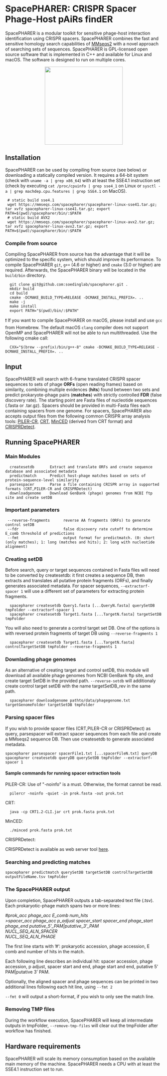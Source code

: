# SpacePHARER: CRISPR Spacer Phage-Host pAiRs findER

SpacePHARER is a modular toolkit for sensitive phage-host interaction identification using CRISPR spacers. SpacePHARER combines the fast and sensitive homology search capabilities of [MMseqs2](https://github.com/soedinglab/MMseqs2) with a novel approach of searching sets of sequences. SpacePHARER is GPL-licensed open source software that is implemented in C++ and available for Linux and macOS. The software is designed to run on multiple cores.

<p align="center"><img src="https://github.com/soedinglab/spacepharer/blob/master/SpacePHARER.png" height="250"/></p>

## Installation

SpacePHARER can be used by compiling from source (see below) or downloading a statically compiled version. It requires a 64-bit system (check with `uname -a | grep x86_64`) with at least the SSE4.1 instruction set (check by executing `cat /proc/cpuinfo | grep sse4_1` on Linux or `sysctl -a | grep machdep.cpu.features | grep SSE4.1` on MacOS).

     # static build sse4.1
     wget https://mmseqs.com/spacepharer/spacepharer-linux-sse41.tar.gz; tar xvfz spacepharer-linux-sse41.tar.gz; export PATH=$(pwd)/spacepharer/bin/:$PATH
     # static build AVX2
     wget https://mmseqs.com/spacepharer/spacepharer-linux-avx2.tar.gz; tar xvfz spacepharer-linux-avx2.tar.gz; export PATH=$(pwd)/spacepharer/bin/:$PATH

### Compile from source

Compiling SpacePHARER from source has the advantage that it will be optimized to the specific system, which should improve its performance. To compile SpacePHARER `git`, `g++` (4.6 or higher) and `cmake` (3.0 or higher) are required. Afterwards, the SpacePHARER binary will be located in the `build/bin` directory.

      git clone git@github.com:soedinglab/spacepharer.git .
      mkdir build
      cd build
      cmake -DCMAKE_BUILD_TYPE=RELEASE -DCMAKE_INSTALL_PREFIX=. ..
      make -j
      make install
      export PATH="$(pwd)/bin/:$PATH"

:exclamation: If you want to compile SpacePHARER on macOS, please install and use `gcc` from Homebrew. The default macOS `clang` compiler does not support OpenMP and SpacePHARER will not be able to run multithreaded. Use the following cmake call:

      CXX="$(brew --prefix)/bin/g++-8" cmake -DCMAKE_BUILD_TYPE=RELEASE -DCMAKE_INSTALL_PREFIX=. .. 

## Input

SpacePHARER will search with 6-frame translated CRISPR spacer sequences to sets of phage **ORFs** (open reading frames) based on similarity, combining multiple evidences (**hits**) found between two sets and predict prokaryote-phage pairs (**matches**) with strictly controlled **FDR** (false discovery rate). The starting point are Fasta files of nucleotide sequences (.fasta or .tar.gz). Spacers should be provided in multi-Fasta files each containing spacers from one genome. For spacers, SpacePHARER also accepts output files from the following common CRISPR array analysis tools: [PILER-CR](https://www.drive5.com/pilercr/), [CRT](http://www.room220.com/crt/), [MinCED](https://github.com/ctSkennerton/minced) (derived from CRT format) and [CRISPRDetect](http://crispr.otago.ac.nz/CRISPRDetect/predict_crispr_array.html).

## Running SpacePHARER

### Main Modules

      createsetdb       Extract and translate ORFs and create sequence database and associated metadata
      predictmatch      Predict host-phage matches based on sets of protein-sequence-level similarity
      parsespacer       Parse a file containing CRISPR array in supported formats (CRT,PILER-CR and CRISPRDetect)
      downloadgenome    Download GenBank (phage) genomes from NCBI ftp site and create setDB

### Important parameters

     --reverse-fragments      reverse AA fragments (ORFs) to generate control setDB
     --fdr                    false discovery rate cutoff to determine E_comb threshold of predictions
     --fmt                    output format for predictmatch. (0: short (only matches); 1: long (matches and hits); 2: long with nucleotide alignment)

### Creating setDB

Before search, query or target sequences contained in Fasta files will need to be converted by createsetdb: it first creates a sequence DB, then extracts and translates all putative protein fragments (ORFs), and finally generates associated metadata. For spacer sequences, ```--extractorf-spacer 1``` will use a different set of parameters for extracting protein fragments.

      spacepharer createsetdb Query1.fasta [...QueryN.fasta] querySetDB tmpFolder --extractorf-spacer 1
      spacepharer createsetdb Target1.fasta [...TargetN.fasta] targetSetDB tmpFolder

You will also need to generate a control target set DB. One of the options is with reversed protein fragments of target DB using ```--reverse-fragments 1```

      spacepharer createsetdb Target1.fasta [...TargetN.fasta] controlTargetSetDB tmpFolder --reverse-fragments 1

### Downlading phage genomes

As an alternative of creating target and control setDB, this module will download all available phage genomes from NCBI GenBank ftp site, and create target SetDB in the provided path.  ```--reverse-setdb``` will additionaly create control target setDB with the name targetSetDB_rev in the same path.

      spacepharer downloadgenome pathto/data/phagegenome.txt targetGenomeFolder targetSetDB tmpFolder

### Parsing spacer files

If you wish to provide spacer files (CRT,PILER-CR or CRISPRDetect) as query, parsespacer will extract spacer sequences from each file and create a MMseqs2 sequence DB. Then use createsetdb to generate associated metadata.

    spacepharer parsespacer spacerFile1.txt [...spacerFileN.txt] queryDB 
    spacepharer createsetdb queryDB querySetDB tmpFolder --extractorf-spacer 1

#### Sample commands for running spacer extraction tools

PILER-CR: Use of "-noinfo" is a must. Otherwise, the format cannot be read.

      pilercr -noinfo -quiet -in prok.fasta -out prok.txt

CRT:

      java -cp CRT1.2-CLI.jar crt prok.fasta prok.txt

MinCED:

      ./minced prok.fasta prok.txt

CRISPRDetect:

CRISPRDetect is available as web server tool [here](http://crispr.otago.ac.nz/CRISPRDetect/predict_crispr_array.html).

### Searching and predicting matches

    spacepharer predictmatch querySetDB targetSetDB controlTargetSetDB outputFileName.tsv tmpFolder

### The SpacePHARER output

Upon completion, SpacePHARER outputs a tab-separated text file (.tsv). Each prokaryotic-phage match spans two or more lines:

*#prok_acc  phage_acc   E_comb      num_hits* \
*>spacer_acc      phage_acc   p_adjust    spacer_start      spacer_end  phage_start phage_end   putative_5'_PAM|putative_3'_PAM* \
*NUCL_SEQ_ALN_SPACER* \
*NUCL_SEQ_ALN_PHAGE*

The first line starts with ’#’: prokaryotic accession, phage accession, E comb and number of hits in the match.

Each following line describes an individual hit: spacer accession, phage accession, p adjust, spacer start and end, phage start and end, putative 5’ PAM|putative 3’ PAM.

Optionally, the aligned spacer and phage sequences can be printed in two additional lines following each hit line, using ```--fmt 2```

```--fmt 0``` will output a short-format, if you wish to only see the match line.

### Removing TMP files

During the workflow execution, SpacePHARER will keep all intermediate outputs in tmpFolder, ```--remove-tmp-files``` will clear out the tmpFolder after workflow has finished.

## Hardware requirements

SpacePHARER will scale its memory consumption based on the available main memory of the machine. SpacePHARER needs a CPU with at least the SSE4.1 instruction set to run.
